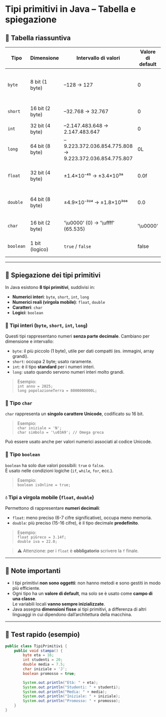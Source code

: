 # Tipi primitivi in Java – Tabella e spiegazione

## 🧮 Tabella riassuntiva

| Tipo       | Dimensione       | Intervallo di valori                                   | Valore di default | Uso comune                                  |
|------------|------------------|--------------------------------------------------------|--------------------|----------------------------------------------|
| `byte`     | 8 bit (1 byte)   | –128 → 127                                             | 0                  | Array di interi piccoli, memoria ridotta     |
| `short`    | 16 bit (2 byte)  | –32.768 → 32.767                                       | 0                  | Valori numerici intermedi                    |
| `int`      | 32 bit (4 byte)  | –2.147.483.648 → 2.147.483.647                         | 0                  | Tipo intero predefinito                      |
| `long`     | 64 bit (8 byte)  | –9.223.372.036.854.775.808 → 9.223.372.036.854.775.807 | 0L                 | Numeri interi molto grandi                   |
| `float`    | 32 bit (4 byte)  | ±1.4×10⁻⁴⁵ → ±3.4×10³⁸                                 | 0.0f               | Valori decimali a precisione moderata        |
| `double`   | 64 bit (8 byte)  | ±4.9×10⁻³²⁴ → ±1.8×10³⁰⁸                               | 0.0                | Valori decimali ad alta precisione           |
| `char`     | 16 bit (2 byte)  | '\u0000' (0) → '\uffff' (65.535)                       | '\u0000'           | Singolo carattere Unicode                    |
| `boolean`  | 1 bit (logico)   | `true` / `false`                                       | false              | Flag e condizioni logiche                    |

---

## 📖 Spiegazione dei tipi primitivi

In Java esistono **8 tipi primitivi**, suddivisi in:

- **Numerici interi**: `byte`, `short`, `int`, `long`
- **Numerici reali (virgola mobile)**: `float`, `double`
- **Caratteri**: `char`
- **Logici**: `boolean`

### 🔢 Tipi interi (`byte`, `short`, `int`, `long`)
Questi tipi rappresentano numeri **senza parte decimale**. Cambiano per dimensione e intervallo:

- `byte`: il più piccolo (1 byte), utile per dati compatti (es. immagini, array grandi).
- `short`: occupa 2 byte; usato raramente.
- `int`: è il tipo **standard** per i numeri interi.
- `long`: usato quando servono numeri interi molto grandi.

> Esempio:  
> `int anno = 2025;`  
> `long popolazioneTerra = 8000000000L;`

### 🔣 Tipo `char`
`char` rappresenta un **singolo carattere Unicode**, codificato su 16 bit.

> Esempio:  
> `char iniziale = 'N';`  
> `char simbolo = '\u03A9'; // Omega greca`

Può essere usato anche per valori numerici associati al codice Unicode.

### 🔘 Tipo `boolean`
`boolean` ha solo due valori possibili: `true` o `false`.  
È usato nelle condizioni logiche (`if`, `while`, `for`, ecc.).

> Esempio:  
> `boolean isOnline = true;`

### 💧 Tipi a virgola mobile (`float`, `double`)
Permettono di rappresentare **numeri decimali**:

- `float`: meno preciso (6-7 cifre significative), occupa meno memoria.
- `double`: più preciso (15-16 cifre), è il tipo decimale **predefinito**.

> Esempio:  
> `float piGreco = 3.14f;`  
> `double iva = 22.0;`

> ⚠️ Attenzione: per i `float` è **obbligatorio** scrivere la `f` finale.

---

## 🧠 Note importanti

- I tipi primitivi **non sono oggetti**: non hanno metodi e sono gestiti in modo più efficiente.
- Ogni tipo ha un **valore di default**, ma solo se è usato come **campo di una classe**.  
  Le variabili locali **vanno sempre inizializzate**.
- Java assegna **dimensioni fisse** ai tipi primitivi, a differenza di altri linguaggi in cui dipendono dall’architettura della macchina.

---

## 🧪 Test rapido (esempio)

```java
public class TipiPrimitivi {
    public void stampa() {
        byte eta = 16;
        int studenti = 20;
        double media = 7.5;
        char iniziale = 'J';
        boolean promosso = true;

        System.out.println("Età: " + eta);
        System.out.println("Studenti: " + studenti);
        System.out.println("Media: " + media);
        System.out.println("Iniziale: " + iniziale);
        System.out.println("Promosso: " + promosso);
    }
}

